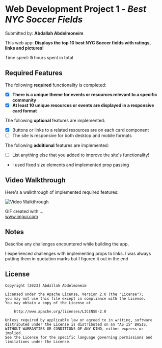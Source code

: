 # Web Development Project 1 - *Best NYC Soccer Fields*

Submitted by: **Abdallah Abdelmoneim**

This web app: **Displays the top 10 best NYC Soccer fields with ratings, links and pictures!**

Time spent: **5** hours spent in total

## Required Features

The following **required** functionality is completed:

- [x] **There is a unique theme for events or resources relevant to a specific community**
- [x] **At least 10 unique resources or events are displayed in a responsive card format**

The following **optional** features are implemented:

- [x] Buttons or links to a related resources are on each card component
- [ ] The site is responsive for both desktop and mobile formats

The following **additional** features are implemented:

* [ ] List anything else that you added to improve the site's functionality!
- I used fixed size elements and implemented prop passing

## Video Walkthrough

Here's a walkthrough of implemented required features:

<img src='https://imgur.com/tX740Lz' title='Video Walkthrough' width='' alt='Video Walkthrough' />


GIF created with ...  
www.imgur.com

## Notes

Describe any challenges encountered while building the app.

I experienced challenges with implementing props to links. I was always putting them in quotation marks but I figured it out in the end

## License

    Copyright [2023] Abdallah Abdelmoneim

    Licensed under the Apache License, Version 2.0 (the "License");
    you may not use this file except in compliance with the License.
    You may obtain a copy of the License at

        http://www.apache.org/licenses/LICENSE-2.0

    Unless required by applicable law or agreed to in writing, software
    distributed under the License is distributed on an "AS IS" BASIS,
    WITHOUT WARRANTIES OR CONDITIONS OF ANY KIND, either express or implied.
    See the License for the specific language governing permissions and
    limitations under the License.